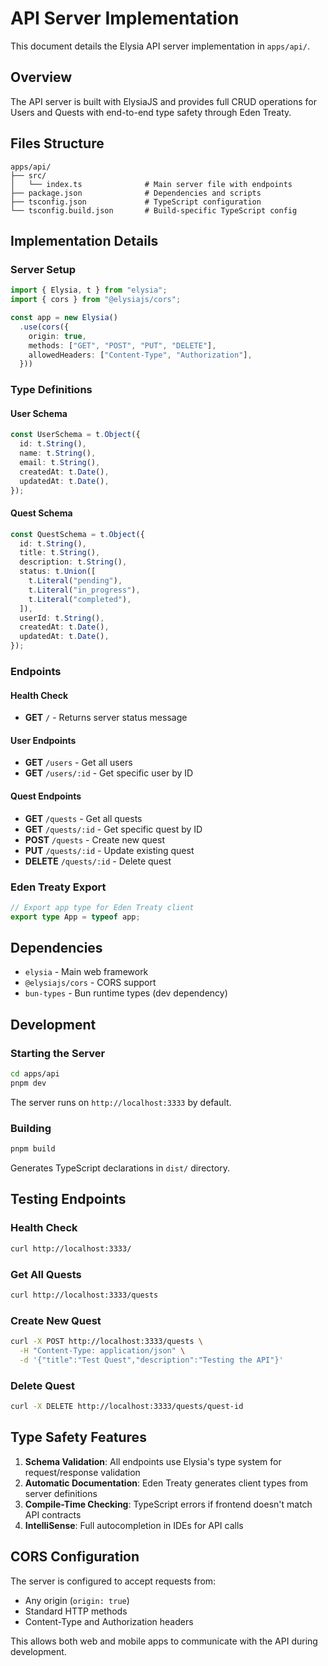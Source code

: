 # API Server Implementation

This document details the Elysia API server implementation in `apps/api/`.

## Overview

The API server is built with ElysiaJS and provides full CRUD operations for Users and Quests with end-to-end type safety through Eden Treaty.

## Files Structure

```
apps/api/
├── src/
│   └── index.ts              # Main server file with endpoints
├── package.json              # Dependencies and scripts
├── tsconfig.json             # TypeScript configuration
└── tsconfig.build.json       # Build-specific TypeScript config
```

## Implementation Details

### Server Setup

```typescript
import { Elysia, t } from "elysia";
import { cors } from "@elysiajs/cors";

const app = new Elysia()
  .use(cors({
    origin: true,
    methods: ["GET", "POST", "PUT", "DELETE"],
    allowedHeaders: ["Content-Type", "Authorization"],
  }))
```

### Type Definitions

#### User Schema
```typescript
const UserSchema = t.Object({
  id: t.String(),
  name: t.String(),
  email: t.String(),
  createdAt: t.Date(),
  updatedAt: t.Date(),
});
```

#### Quest Schema
```typescript
const QuestSchema = t.Object({
  id: t.String(),
  title: t.String(),
  description: t.String(),
  status: t.Union([
    t.Literal("pending"),
    t.Literal("in_progress"),
    t.Literal("completed"),
  ]),
  userId: t.String(),
  createdAt: t.Date(),
  updatedAt: t.Date(),
});
```

### Endpoints

#### Health Check
- **GET** `/` - Returns server status message

#### User Endpoints
- **GET** `/users` - Get all users
- **GET** `/users/:id` - Get specific user by ID

#### Quest Endpoints
- **GET** `/quests` - Get all quests
- **GET** `/quests/:id` - Get specific quest by ID
- **POST** `/quests` - Create new quest
- **PUT** `/quests/:id` - Update existing quest
- **DELETE** `/quests/:id` - Delete quest

### Eden Treaty Export

```typescript
// Export app type for Eden Treaty client
export type App = typeof app;
```

## Dependencies

- `elysia` - Main web framework
- `@elysiajs/cors` - CORS support
- `bun-types` - Bun runtime types (dev dependency)

## Development

### Starting the Server
```bash
cd apps/api
pnpm dev
```

The server runs on `http://localhost:3333` by default.

### Building
```bash
pnpm build
```

Generates TypeScript declarations in `dist/` directory.

## Testing Endpoints

### Health Check
```bash
curl http://localhost:3333/
```

### Get All Quests
```bash
curl http://localhost:3333/quests
```

### Create New Quest
```bash
curl -X POST http://localhost:3333/quests \
  -H "Content-Type: application/json" \
  -d '{"title":"Test Quest","description":"Testing the API"}'
```

### Delete Quest
```bash
curl -X DELETE http://localhost:3333/quests/quest-id
```

## Type Safety Features

1. **Schema Validation**: All endpoints use Elysia's type system for request/response validation
2. **Automatic Documentation**: Eden Treaty generates client types from server definitions
3. **Compile-Time Checking**: TypeScript errors if frontend doesn't match API contracts
4. **IntelliSense**: Full autocompletion in IDEs for API calls

## CORS Configuration

The server is configured to accept requests from:
- Any origin (`origin: true`)
- Standard HTTP methods
- Content-Type and Authorization headers

This allows both web and mobile apps to communicate with the API during development.